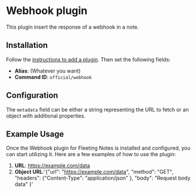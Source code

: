 # Webhook plugin

This plugin insert the response of a webhook in a note.

## Installation

Follow the
[instructions to add a plugin](https://www.fleetingnotes.app/docs/plugins/add-a-plugin).
Then set the following fields:

- **Alias**: (Whatever you want)
- **Command ID**: `official/webhook`

## Configuration

The `metadata` field can be either a string representing the URL to fetch or an
object with additional properties.

## Example Usage

Once the Webhook plugin for Fleeting Notes is installed and configured, you can
start utilizing it. Here are a few examples of how to use the plugin:

1. **URL**: https://example.com/data
2. **Object URL**:'{"url": "https://example.com/data", "method": "GET",
   "headers": {"Content-Type": "application/json" }, "body": "Request body data"
   }'
